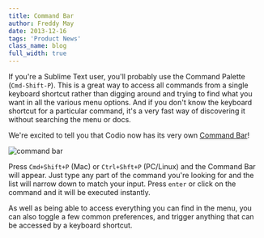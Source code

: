 ```yaml
---
title: Command Bar
author: Freddy May
date: 2013-12-16
tags: 'Product News'
class_name: blog
full_width: true
---
```


If you're a Sublime Text user, you'll probably use the Command Palette (`Cmd-Shift-P`). This is a great way to access all commands from a single keyboard shortcut rather than digging around and trying to find what you want in all the various menu options. And if you don't know the keyboard shortcut for a particular command, it's a very fast way of discovering it without searching the menu or docs.

We're excited to tell you that Codio now has its very own [Command Bar](/docs/command-bar)!

![command bar](blog/command-bar.gif)

Press `Cmd+Shift+P` (Mac) or `Ctrl+Shft+P` (PC/Linux) and the Command Bar will appear. Just type any part of the command you're looking for and the list will narrow down to match your input. Press `enter` or click on the command and it will be executed instantly.

As well as being able to access everything you can find in the menu, you can also toggle a few common preferences, and trigger anything that can be accessed by a keyboard shortcut.